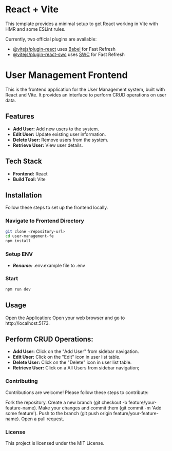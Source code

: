 # React + Vite

This template provides a minimal setup to get React working in Vite with HMR and some ESLint rules.

Currently, two official plugins are available:

- [@vitejs/plugin-react](https://github.com/vitejs/vite-plugin-react/blob/main/packages/plugin-react/README.md) uses [Babel](https://babeljs.io/) for Fast Refresh
- [@vitejs/plugin-react-swc](https://github.com/vitejs/vite-plugin-react-swc) uses [SWC](https://swc.rs/) for Fast Refresh

# User Management Frontend

This is the frontend application for the User Management system, built with React and Vite. It provides an interface to perform CRUD operations on user data.

## Features

- **Add User:** Add new users to the system.
- **Edit User:** Update existing user information.
- **Delete User:** Remove users from the system.
- **Retrieve User:** View user details.

## Tech Stack

- **Frontend:** React
- **Build Tool:** Vite

## Installation

Follow these steps to set up the frontend locally.

### Navigate to Frontend Directory

```bash
git clone <repository-url>
cd user-management-fe
npm install 
```
### Setup ENV
 - ***Rename:*** .env.example file to .env

### Start
```bash
npm run dev 
```

## Usage
Open the Application:
Open your web browser and go to http://localhost:5173.

## Perform CRUD Operations:

- **Add User:** Click on the "Add User" from sidebar navigation.
- **Edit User:** Click on the "Edit" icon in user list table.
- **Delete User:** Click on the "Delete" icon in user list table.
- **Retrieve User:** Click on a All Users from  sidebar navigation;


### Contributing
Contributions are welcome! Please follow these steps to contribute:

Fork the repository.
Create a new branch (git checkout -b feature/your-feature-name).
Make your changes and commit them (git commit -m 'Add some feature').
Push to the branch (git push origin feature/your-feature-name).
Open a pull request.

### License
This project is licensed under the MIT License.

